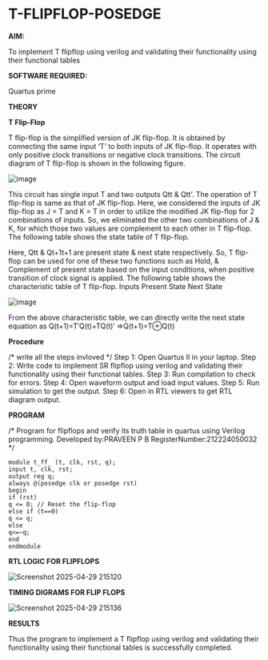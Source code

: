# T-FLIPFLOP-POSEDGE

**AIM:**

To implement  T flipflop using verilog and validating their functionality using their functional tables

**SOFTWARE REQUIRED:**

Quartus prime

**THEORY**

**T Flip-Flop**

T flip-flop is the simplified version of JK flip-flop. It is obtained by connecting the same input ‘T’ to both inputs of JK flip-flop. It operates with only positive clock transitions or negative clock transitions. The circuit diagram of T flip-flop is shown in the following figure.

![image](https://github.com/naavaneetha/T-FLIPFLOP-POSEDGE/assets/154305477/458a68fe-2d08-4a9d-ac4f-7ae0480ce0bd)

 
This circuit has single input T and two outputs Qtt & Qtt’. The operation of T flip-flop is same as that of JK flip-flop. Here, we considered the inputs of JK flip-flop as J = T and K = T in order to utilize the modified JK flip-flop for 2 combinations of inputs. So, we eliminated the other two combinations of J & K, for which those two values are complement to each other in T flip-flop. The following table shows the state table of T flip-flop.

Here, Qtt & Qt+1t+1 are present state & next state respectively. So, T flip-flop can be used for one of these two functions such as Hold, & Complement of present state based on the input conditions, when positive transition of clock signal is applied. The following table shows the characteristic table of T flip-flop. Inputs Present State Next State

![image](https://github.com/naavaneetha/T-FLIPFLOP-POSEDGE/assets/154305477/cdd7fb32-539f-4b66-bb8d-f305a153c886)

 
From the above characteristic table, we can directly write the next state equation as Q(t+1)=T′Q(t)+TQ(t)′ ⇒Q(t+1)=T⊕Q(t)

**Procedure**

/* write all the steps invloved */
Step 1: Open Quartus II in your laptop. 
Step 2: Write
code to implement SR flipflop using verilog and validating their functionality using their
functional tables. 
Step 3: Run compilation to check for errors.
Step 4: Open waveform
output and load input values.
Step 5: Run simulation to get the output. Step 6: Open in
RTL viewers to get RTL diagram output.

**PROGRAM**

/* Program for flipflops and verify its truth table in quartus using Verilog programming. Developed by:PRAVEEN P B
RegisterNumber:212224050032
*/
```
module t_ff_ (t, clk, rst, q);
input t, clk, rst;
output reg q;
always @(posedge clk or posedge rst)
begin
if (rst)
q <= 0; // Reset the flip-flop
else if (t==0)
q <= q;
else
q<=~q;
end
endmodule
```


**RTL LOGIC FOR FLIPFLOPS**

![Screenshot 2025-04-29 215120](https://github.com/user-attachments/assets/ade029e8-dad8-4139-a0f1-21eee4cceb35)

**TIMING DIGRAMS FOR FLIP FLOPS**

![Screenshot 2025-04-29 215136](https://github.com/user-attachments/assets/b8828395-3b97-406e-9ab5-66559d233173)

**RESULTS**

Thus the program to implement a T flipflop using verilog and validating their
functionality using their functional tables is successfully completed.

